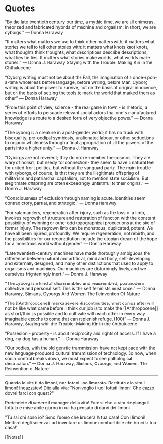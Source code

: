 # Quotes

“By the late twentieth century, our time, a mythic time, we are all chimeras, theorized and fabricated hybrids of machine and organism; in short, we are cyborgs.”
― Donna Haraway

“It matters what matters we use to think other matters with; it matters what stories we tell to tell other stories with; it matters what knots knot knots, what thoughts think thoughts, what descriptions describe descriptions, what ties tie ties. It matters what stories make worlds, what worlds make stories.”
― Donna J. Haraway, Staying with the Trouble: Making Kin in the Chthulucene

“Cyborg writing must not be about the Fall, the imagination of a once-upon-a-time wholeness before language, before writing, before Man. Cyborg writing is about the power to survive, not on the basis of original innocence, but on the basis of seizing the tools to mark the world that marked them as other.”
― Donna Haraway

“From this point of view, science - the real game in town - is rhetoric, a series of efforts to persuade relevant social actors that one's manufactured knowledge is a route to a desired form of very objective power.”
― Donna Haraway

“The cyborg is a creature in a post-gender world; it has no truck with bisexuality, pre-oedipal symbiosis, unalienated labour, or other seductions to organic wholeness through a final appropriation of all the powers of the parts into a higher unity.”
― Donna J. Haraway

“Cyborgs are not reverent; they do not re-member the cosmos. They are wary of holism, but needy for connection- they seem to have a natural feel for united front politics, but without the vanguard party. The main trouble with cyborgs, of course, is that they are the illegitimate offspring of militarism and patriarchal capitalism, not to mention state socialism. But illegitimate offspring are often exceedingly unfaithful to their origins.”
― Donna J. Haraway

“Consciousness of exclusion through naming is acute. Identities seem contradictory, partial, and strategic.”
― Donna Haraway

“For salamanders, regeneration after injury, such as the loss of a limb, involves regrowth of structure and restoration of function with the constant possibility of twinning or other odd topographical productions at the site of former injury. The regrown limb can be monstrous, duplicated, potent. We have all been injured, profoundly. We require regeneration, not rebirth, and the possibilities for our reconstitution include the utopian dream of the hope for a monstrous world without gender”
― Donna Haraway

“Late twentieth-century machines have made thoroughly ambiguous the difference between natural and artificial, mind and body, self-developing and externally designed, and many other distinctions that used to apply to organisms and machines. Our machines are disturbingly lively, and we ourselves frighteningly inert.”
― Donna J. Haraway

“The cyborg is a kind of disassembled and reassembled, postmodern collective and personal self. This is the self feminists must code.”
― Donna Haraway, Simians, Cyborgs And Women The Reinvention Of Nature

“The [[Anthropocene]] marks severe discontinuities; what comes after will not be like what came before. I think our job is to make the [[Anthropocene]] as short/thin as possible and to cultivate with each other in every way imaginable epochs to come that can replenish refuge. (100)”
― Donna J. Haraway, Staying with the Trouble: Making Kin in the Chthulucene

“Possesion - property - is about reciprocity and rights of access. If I have a dog, my dog has a human.”
― Donna Haraway

“Our bodies, with the old genetic transmission, have not kept pace with the new language-produced cultural transmission of technology. So now, when social control breaks down, we must expect to see pathological destruction.”
― Donna J. Haraway, Simians, Cyborgs, and Women: The Reinvention of Nature

---

Quando la vita ti da limoni, non fateci una limonata. 
Restitute alla vita i limoni! 
Incazzatev! 
Dite alla vita:
"Non voglio i tuoi fottuti limoni! Che cazzo dovrei farci con questi?"

Pretendete di vedere il manager della vita! 
Fate si che la vita rimpianga il fottuto e miserabile giorno in cui ha pensato di darvi dei limoni! 

"Tu sai chi sono io? 
Sono l’uomo che brucerà la tua casa! 
Con i limoni! 
Metterò degli scienzati ad inventare un limone combustibile 
che bruci la tua casa!"

[[Notes]]